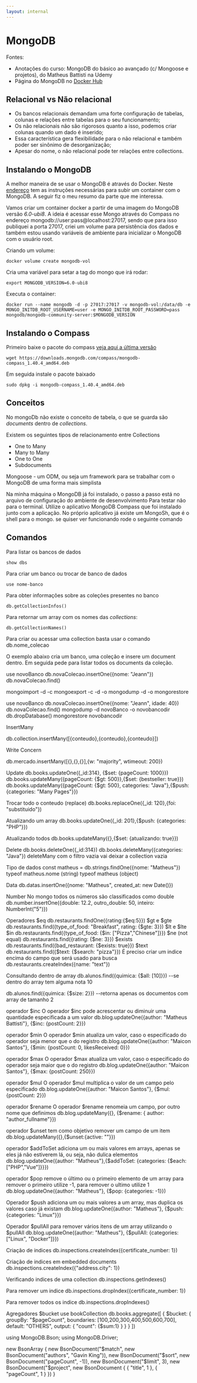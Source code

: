 ```yaml
---
layout: internal
---
```


# MongoDB

Fontes:

* Anotações do curso: MongoDB do básico ao avançado (c/ Mongoose e projetos), do Matheus Battisti na Udemy
* Página do MongoDB no [Docker Hub](https://hub.docker.com/r/mongodb/mongodb-community-server)

## Relacional vs Não relacional

* Os bancos relacionais demandam uma forte configuração de tabelas, colunas e relações entre tabelas para o seu funcionamento;
* Os não relacionais não são rigorosos quanto a isso, podemos criar colunas quando um dado é inserido;
* Essa característica gera flexibilidade para o não relacional e também poder ser sinônimo de desorganização;
* Apesar do nome, o não relacional pode ter relações entre collections.

## Instalando o MongoDB

A melhor maneira de se usar o MongoDB é através do Docker. Neste [endereço](https://www.mongodb.com/compatibility/docker) tem as instruções necessárias para subir um container com o MongoDB. A seguir fiz o meu resumo da parte que me interessa.

Vamos criar um container docker a partir de uma imagem do MongoDB versão *6.0-ubi8*. A ideia é acessar esse Mongo através do Compass no endereço mongodb://user:pass@localhost:27017, sendo que para isso publiquei a porta 27017, criei um volume para persistência dos dados e também estou usando variáveis de ambiente para inicializar o MongoDB com o usuário root.

Criando um volume:

`docker volume create mongodb-vol`

Cria uma variável para setar a tag do mongo que irá rodar:

`export MONGODB_VERSION=6.0-ubi8`

Executa o container:

`docker run --name mongodb -d -p 27017:27017 -v mongodb-vol:/data/db -e MONGO_INITDB_ROOT_USERNAME=user -e MONGO_INITDB_ROOT_PASSWORD=pass mongodb/mongodb-community-server:$MONGODB_VERSION`

## Instalando o Compass

Primeiro baixe o pacote do compass [veja aqui a última versão](https://www.mongodb.com/docs/compass/current/install/)

`wget https://downloads.mongodb.com/compass/mongodb-compass_1.40.4_amd64.deb`

Em seguida instale o pacote baixado

`sudo dpkg -i mongodb-compass_1.40.4_amd64.deb`

## Conceitos

No mongoDb não existe o conceito de tabela, o que se guarda são *documents* dentro de *collections*.

Existem os seguintes tipos de relacionamento entre Collections

* One to Many
* Many to Many
* One to One
* Subdocuments

Mongoose - um ODM, ou seja um framework para se trabalhar com o MongoDB de uma forma mais simplista

Na minha máquina o MongoDB já foi instalado, o passo a passo está no arquivo de configuração do ambiente de desenvolvimento
Para testar não para o terminal. Utilize o aplicativo MongoDB Compass que foi instalado junto com a aplicação.
No próprio aplicativo já existe um MongoSh, que é o shell para o mongo. se quiser ver funcionando rode o seguinte comando

## Comandos

Para listar os bancos de dados

`show dbs`

Para criar um banco ou trocar de banco de dados

`use nome-banco`

Para obter informações sobre as coleções presentes no banco

`db.getCollectionInfos()`

Para retornar um array com os nomes das *collections*:

`db.getCollectionNames()`

Para criar ou acessar uma collection basta usar o comando db.nome_colecao

O exemplo abaixo cria um banco, uma coleção e insere um document dentro. Em seguida pede para listar todos os documents da coleção.

use novoBanco
db.novaColecao.insertOne({nome: "Jeann"})
db.novaColecao.find()

mongoimport <arquivo> -d <database> -c <collection>
mongoexport -c <collection> -d <database> -o <output>
mongodump -d <banco> -o <diretorio>
mongorestore <diretorio>

use novoBanco
db.novaColecao.insertOne({nome: "Jeann", idade: 40})
db.novaColecao.find()
mongodump -d novoBanco -o novobancodir
db.dropDatabase()
mongorestore novobancodir

InsertMany

db.collection.insertMany([{conteudo},{conteudo},{conteudo}])

Write Concern

db.mercado.insertMany([{},{},{}],{w: "majority", wtimeout: 200})

Update
db.books.updateOne({_id:314}, {$set: {pageCount: 1000}})
db.books.updateMany({pageCount: {$gt: 500}},{$set: {bestseller: true}})
db.books.updateMany({pageCount: {$gt: 500}, categories: "Java"},{$push: {categories: "Many Pages"}})

Trocar todo o conteudo (replace)
db.books.replaceOne({_id: 120},{foi: "substituido"})

Atualizando um array
db.books.updateOne({_id: 201},{$push: {categories: "PHP"}})

Atualizando todos
db.books.updateMany({},{$set: {atualizando: true}})

Delete
db.books.deleteOne({_id:314})
db.books.deleteMany({categories: "Java"})
deleteMany com o filtro vazia vai deixar a collection vazia

Tipo de dados
const matheus = db.strings.findOne({nome: "Matheus"})
typeof matheus.nome (string)
typeof matheus (object)

Data
db.datas.insertOne({nome: "Matheus", created_at: new Date()})

Number
No mongo todos os números são classificados como double
db.number.insertOne({double: 12.2, outro_double: 50, inteiro: NumberInt("5")})

Operadores
$eq
db.restaurants.findOne({rating:{$eq:5}})
$gt e $gte
db.restaurants.find({type_of_food: "Breakfast", rating: {$gte: 3}})
$lt e $lte
$in
db.restaurants.find({type_of_food: {$in: ["Pizza","Chinese"]}})
$ne (not equal)
db.restaurants.find({rating: {$ne: 3}})
$exists
db.restaurants.find({bad_restaurant: {$exists: true}})
$text
db.restaurants.find({$text: {$search: "pizza"}})
É preciso criar um indice encima do campo que será usado para busca
db.restaurants.createIndex({name: "text"})

Consultando dentro de array
db.alunos.find({quimica: {$all: [10]}})   --se dentro do array tem alguma nota 10

db.alunos.find({quimica: {$size: 2}})     --retorna apenas os documentos com array de tamanho 2

operador $inc
O operador $inc pode acrescentar ou diminuir uma quantidade especificada a um valor
db.blog.updateOne({author: "Matheus Battisti"}, {$inc: {postCount: 2}})

operador $min
O operador $min atualiza um valor, caso o especificado do operador seja menor que o do registro
db.blog.updateOne({author: "Maicon Santos"}, {$min: {postCount: 0, likesReceived: 0}})

operador $max
O operador $max atualiza um valor, caso o especificado do operador seja maior que o do registro
db.blog.updateOne({author: "Maicon Santos"}, {$max: {postCount: 250}})

operador $mul
O operador $mul multiplica o valor de um campo pelo especificado
db.blog.updateOne({author: "Maicon Santos"}, {$mul: {postCount: 2}})

operador $rename
O operador $rename renomeia um campo, por outro nome que definimos
db.blog.updateMany({}, {$rename: { author: "author_fullname"}})

operador $unset
tem como objetivo remover um campo de um item
db.blog.updateMany({},{$unset:{active: ""}})

operador $addToSet
adiciona um ou mais valores em arrays, apenas se eles já não estiverem lá, ou seja, não dulica elementos
db.blog.updateOne({author: "Matheus"},{$addToSet: {categories: {$each: ["PHP","Vue"]}}})

operador $pop
remove o último ou o primeiro elemento de um array
para remover o primeiro utilize -1, para remover o ultimo utilize 1
db.blog.updateOne({author: "Matheus"}, {$pop: {categories: -1}})

Operador $push
adiciona um ou mais valores a um array, mas duplica os valores caso já existam
db.blog.updateOne({author: "Matheus"}, {$push: {categories: "Linux"}})

Operador $pullAll
para remover vários itens de um array utilizando o $pullAll
db.blog.updateOne({author: "Matheus"}, {$pullAll: {categories: ["Linux", "Docker"]}})

Criação de indices
db.inspections.createIndex({certificate_number: 1})

Criação de indices em embedded documents
db.inspections.createIndex({"address.city": 1})

Verificando indices de uma collection
db.inspections.getIndexes()

Para remover um indice
db.inspections.dropIndex({certificate_number: 1})

Para remover todos os indice
db.inspections.dropIndexes()

Agregadores
$bucket
use bookCollection
db.books.aggregate([
{
 $bucket: {
  groupBy: "$pageCount",
  boundaries: [100,200,300,400,500,600,700],
  default: "OTHERS",
  output: {
   "count": {$sum:1}
  }
 }
}
])

using MongoDB.Bson;
using MongoDB.Driver;

new BsonArray
{
    new BsonDocument("$match",
    new BsonDocument("authors", "Gavin King")),
    new BsonDocument("$sort",
    new BsonDocument("pageCount", -1)),
    new BsonDocument("$limit", 3),
    new BsonDocument("$project",
    new BsonDocument
        {
            { "title", 1 },
            { "pageCount", 1 }
        })
}
